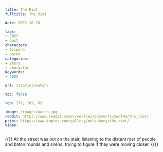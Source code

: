 ```yaml
---
title: The Riot
fulltitle: The Riot

date: 2022-10-26

tags: 
- 2022
- post
characters:
- tzipora
- baron
categories:
- story
- character
keywords:
- 2022

url: /stories/watch/

toc: false

rgb: 179, 109, 62

image: /images/watch.jpg
reddit: https://www.reddit.com/r/vekllei/comments/yedl4n/the_riot/
print: https://www.inprnt.com/gallery/melonkony/the-riot/
video:
---
```

{{<note caption>}}
All the street was out on the stair, listening to the distant roar of people and baton rounds and sirens, trying to figure if they were moving closer.
{{</note>}}